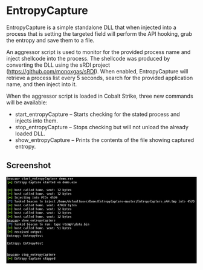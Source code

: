 # EntropyCapture

EntropyCapture is a simple standalone DLL that when injected into a process that is setting the targeted field will perform the API hooking, grab the entropy and save them to a file.  

An aggressor script is used to monitor for the provided process name and inject shellcode into the process. The shellcode was produced by converting the DLL using the sRDI project (https://github.com/monoxgas/sRDI). When enabled, EntropyCapture will retrieve a process list every 5 seconds, search for the provided application name, and then inject into it.

When the aggressor script is loaded in Cobalt Strike, three new commands will be available:

* start_entropyCapture – Starts checking for the stated process and injects into them.
* stop_entropyCapture – Stops checking but will not unload the already loaded DLL.
* show_entropyCapture – Prints the contents of the file showing captured entropy.

## Screenshot

![Example Usage](images/screenshot.PNG)

